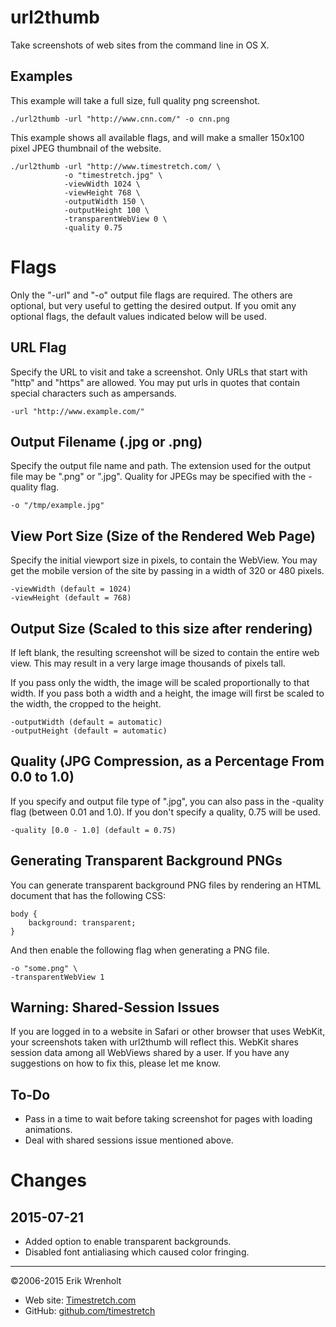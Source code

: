 url2thumb
=========

Take screenshots of web sites from the command line in OS X.

Examples
--------

This example will take a full size, full quality png screenshot.

	./url2thumb -url "http://www.cnn.com/" -o cnn.png

This example shows all available flags, and will make a smaller 150x100 pixel JPEG thumbnail of the website.

	./url2thumb -url "http://www.timestretch.com/ \
				-o "timestretch.jpg" \
				-viewWidth 1024 \
				-viewHeight 768 \
				-outputWidth 150 \
				-outputHeight 100 \
				-transparentWebView 0 \
				-quality 0.75

Flags
=====

Only the "-url" and "-o" output file flags are required. The others are optional, but very useful to getting the desired output. If you omit any optional flags, the default values indicated below will be used.

URL Flag
--------

Specify the URL to visit and take a screenshot. Only URLs that start with "http" and "https" are allowed. You may put urls in quotes that contain special characters such as ampersands.

	-url "http://www.example.com/"

Output Filename (.jpg or .png)
------------------------------

Specify the output file name and path. The extension used for the output file may be ".png" or ".jpg". Quality for JPEGs may be specified with the -quality flag.

	-o "/tmp/example.jpg"

View Port Size (Size of the Rendered Web Page)
----------------------------------------------

Specify the initial viewport size in pixels, to contain the WebView. You may get the mobile version of the site by passing in a width of 320 or 480 pixels.

	-viewWidth (default = 1024)
	-viewHeight (default = 768)

Output Size (Scaled to this size after rendering)
-------------------------------------------------

If left blank, the resulting screenshot will be sized to contain the entire web view. This may result in a very large image thousands of pixels tall. 

If you pass only the width, the image will be scaled proportionally to that width. If you pass both a width and a height, the image will first be scaled to the width, the cropped to the height.

	-outputWidth (default = automatic)
	-outputHeight (default = automatic)

Quality (JPG Compression, as a Percentage From 0.0 to 1.0)
----------------------------------------------------------

If you specify and output file type of ".jpg", you can also pass in the -quality flag (between 0.01 and 1.0). If you don't specify a quality, 0.75 will be used.

	-quality [0.0 - 1.0] (default = 0.75)


Generating Transparent Background PNGs
--------------------------------------

You can generate transparent background PNG files by rendering an HTML document that has the following CSS:

	body {
		background: transparent;
	}

And then enable the following flag when generating a PNG file.

    -o "some.png" \
	-transparentWebView 1

Warning: Shared-Session Issues
------------------------------

If you are logged in to a website in Safari or other browser that uses WebKit, your screenshots taken with url2thumb will reflect this. WebKit shares session data among all WebViews shared by a user. If you have any suggestions on how to fix this, please let me know.

To-Do
-----

- Pass in a time to wait before taking screenshot for pages with loading animations.
- Deal with shared sessions issue mentioned above.


Changes
=======

2015-07-21
----------

- Added option to enable transparent backgrounds.
- Disabled font antialiasing which caused color fringing.

-------------------------------


©2006-2015 Erik Wrenholt

- Web site: [Timestretch.com](http://www.timestretch.com/)
- GitHub: [github.com/timestretch](https://github.com/timestretch)
